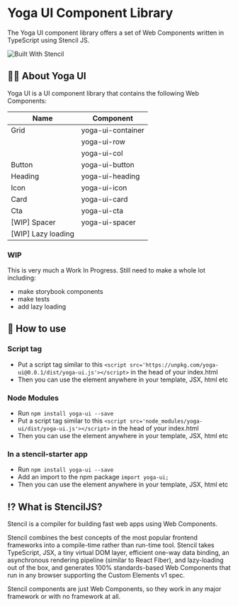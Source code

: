 # Yoga UI Component Library
The Yoga UI component library offers a set of Web Components written in TypeScript using Stencil JS.

![Built With Stencil](https://img.shields.io/badge/-Built%20With%20Stencil-16161d.svg?logo=data%3Aimage%2Fsvg%2Bxml%3Bbase64%2CPD94bWwgdmVyc2lvbj0iMS4wIiBlbmNvZGluZz0idXRmLTgiPz4KPCEtLSBHZW5lcmF0b3I6IEFkb2JlIElsbHVzdHJhdG9yIDE5LjIuMSwgU1ZHIEV4cG9ydCBQbHVnLUluIC4gU1ZHIFZlcnNpb246IDYuMDAgQnVpbGQgMCkgIC0tPgo8c3ZnIHZlcnNpb249IjEuMSIgaWQ9IkxheWVyXzEiIHhtbG5zPSJodHRwOi8vd3d3LnczLm9yZy8yMDAwL3N2ZyIgeG1sbnM6eGxpbms9Imh0dHA6Ly93d3cudzMub3JnLzE5OTkveGxpbmsiIHg9IjBweCIgeT0iMHB4IgoJIHZpZXdCb3g9IjAgMCA1MTIgNTEyIiBzdHlsZT0iZW5hYmxlLWJhY2tncm91bmQ6bmV3IDAgMCA1MTIgNTEyOyIgeG1sOnNwYWNlPSJwcmVzZXJ2ZSI%2BCjxzdHlsZSB0eXBlPSJ0ZXh0L2NzcyI%2BCgkuc3Qwe2ZpbGw6I0ZGRkZGRjt9Cjwvc3R5bGU%2BCjxwYXRoIGNsYXNzPSJzdDAiIGQ9Ik00MjQuNywzNzMuOWMwLDM3LjYtNTUuMSw2OC42LTkyLjcsNjguNkgxODAuNGMtMzcuOSwwLTkyLjctMzAuNy05Mi43LTY4LjZ2LTMuNmgzMzYuOVYzNzMuOXoiLz4KPHBhdGggY2xhc3M9InN0MCIgZD0iTTQyNC43LDI5Mi4xSDE4MC40Yy0zNy42LDAtOTIuNy0zMS05Mi43LTY4LjZ2LTMuNkgzMzJjMzcuNiwwLDkyLjcsMzEsOTIuNyw2OC42VjI5Mi4xeiIvPgo8cGF0aCBjbGFzcz0ic3QwIiBkPSJNNDI0LjcsMTQxLjdIODcuN3YtMy42YzAtMzcuNiw1NC44LTY4LjYsOTIuNy02OC42SDMzMmMzNy45LDAsOTIuNywzMC43LDkyLjcsNjguNlYxNDEuN3oiLz4KPC9zdmc%2BCg%3D%3D&colorA=16161d&style=flat-square)

## 🧘‍♀️ About Yoga UI

Yoga UI is a UI component library that contains the following Web Components:

| Name      | Component           |  
|-----------|---------------------|
| Grid      | yoga-ui-container   | 
|           | yoga-ui-row         |
|           | yoga-ui-col         |
| Button    | yoga-ui-button      | 
| Heading   | yoga-ui-heading     | 
| Icon      | yoga-ui-icon        | 
| Card      | yoga-ui-card        | 
| Cta       | yoga-ui-cta         | 
| [WIP] Spacer           | yoga-ui-spacer       | 
| [WIP] Lazy loading     |         | 

### WIP
This is very much a Work In Progress. Still need to make a whole lot including:
- make storybook components
- make tests
- add lazy loading

## 🏁 How to use

### Script tag
- Put a script tag similar to this `<script src='https://unpkg.com/yoga-ui@0.0.1/dist/yoga-ui.js'></script>` in the head of your index.html
- Then you can use the element anywhere in your template, JSX, html etc

### Node Modules
- Run `npm install yoga-ui --save`
- Put a script tag similar to this `<script src='node_modules/yoga-ui/dist/yoga-ui.js'></script>` in the head of your index.html
- Then you can use the element anywhere in your template, JSX, html etc

### In a stencil-starter app
- Run `npm install yoga-ui --save`
- Add an import to the npm package `import yoga-ui;`
- Then you can use the element anywhere in your template, JSX, html etc


## ⁉️ What is StencilJS?

Stencil is a compiler for building fast web apps using Web Components.

Stencil combines the best concepts of the most popular frontend frameworks into a compile-time rather than run-time tool.  Stencil takes TypeScript, JSX, a tiny virtual DOM layer, efficient one-way data binding, an asynchronous rendering pipeline (similar to React Fiber), and lazy-loading out of the box, and generates 100% standards-based Web Components that run in any browser supporting the Custom Elements v1 spec.

Stencil components are just Web Components, so they work in any major framework or with no framework at all.
